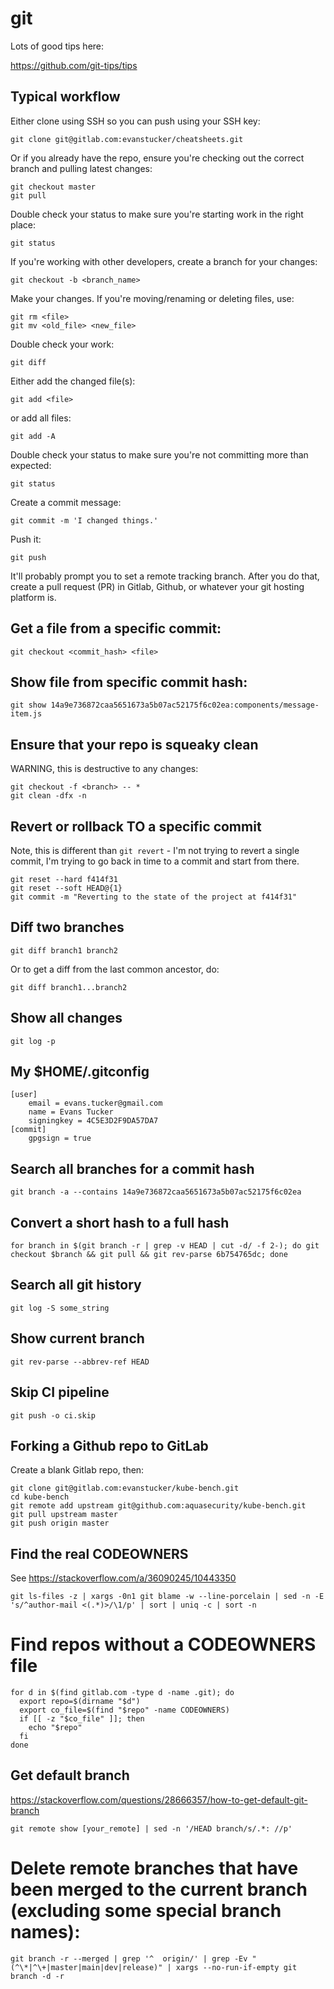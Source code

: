 # git

Lots of good tips here:

https://github.com/git-tips/tips

## Typical workflow

Either clone using SSH so you can push using your SSH key:

```
git clone git@gitlab.com:evanstucker/cheatsheets.git
```

Or if you already have the repo, ensure you're checking out the correct branch and pulling latest changes:

```
git checkout master
git pull
```

Double check your status to make sure you're starting work in the right place:

```
git status
```

If you're working with other developers, create a branch for your changes:

```
git checkout -b <branch_name>
```

Make your changes.
If you're moving/renaming or deleting files, use:

```
git rm <file>
git mv <old_file> <new_file>
```

Double check your work:

```
git diff
```

Either add the changed file(s):

```
git add <file>
```

or add all files:

```
git add -A
```

Double check your status to make sure you're not committing more than expected:

```
git status
```

Create a commit message:

```
git commit -m 'I changed things.'
```

Push it:

```
git push
```

It'll probably prompt you to set a remote tracking branch. After you do that, create a pull request (PR) in Gitlab, Github, or whatever your git hosting platform is.

## Get a file from a specific commit:

```
git checkout <commit_hash> <file>
```

## Show file from specific commit hash:

```
git show 14a9e736872caa5651673a5b07ac52175f6c02ea:components/message-item.js
```

## Ensure that your repo is squeaky clean

WARNING, this is destructive to any changes:

```
git checkout -f <branch> -- *
git clean -dfx -n
```

## Revert or rollback TO a specific commit

Note, this is different than `git revert` - I'm not trying to revert a single commit, I'm trying to go back in time to a commit and start from there.

```
git reset --hard f414f31
git reset --soft HEAD@{1}
git commit -m "Reverting to the state of the project at f414f31"
```

## Diff two branches

```
git diff branch1 branch2
```

Or to get a diff from the last common ancestor, do:

```
git diff branch1...branch2
```

## Show all changes

```
git log -p
```

## My $HOME/.gitconfig

```
[user]
	email = evans.tucker@gmail.com
	name = Evans Tucker
	signingkey = 4C5E3D2F9DA57DA7
[commit]
	gpgsign = true
```

## Search all branches for a commit hash

```
git branch -a --contains 14a9e736872caa5651673a5b07ac52175f6c02ea
```

## Convert a short hash to a full hash

```
for branch in $(git branch -r | grep -v HEAD | cut -d/ -f 2-); do git checkout $branch && git pull && git rev-parse 6b754765dc; done
```

## Search all git history

```
git log -S some_string
```

## Show current branch

```
git rev-parse --abbrev-ref HEAD
```

## Skip CI pipeline

```
git push -o ci.skip
```

## Forking a Github repo to GitLab

Create a blank Gitlab repo, then:

```
git clone git@gitlab.com:evanstucker/kube-bench.git
cd kube-bench
git remote add upstream git@github.com:aquasecurity/kube-bench.git
git pull upstream master
git push origin master
```

## Find the real CODEOWNERS

See https://stackoverflow.com/a/36090245/10443350

```
git ls-files -z | xargs -0n1 git blame -w --line-porcelain | sed -n -E 's/^author-mail <(.*)>/\1/p' | sort | uniq -c | sort -n
```

# Find repos without a CODEOWNERS file

```
for d in $(find gitlab.com -type d -name .git); do
  export repo=$(dirname "$d")
  export co_file=$(find "$repo" -name CODEOWNERS)
  if [[ -z "$co_file" ]]; then
    echo "$repo"
  fi
done
```

## Get default branch

https://stackoverflow.com/questions/28666357/how-to-get-default-git-branch

```
git remote show [your_remote] | sed -n '/HEAD branch/s/.*: //p'
```

# Delete remote branches that have been merged to the current branch (excluding some special branch names):

```
git branch -r --merged | grep '^  origin/' | grep -Ev "(^\*|^\+|master|main|dev|release)" | xargs --no-run-if-empty git branch -d -r
```
